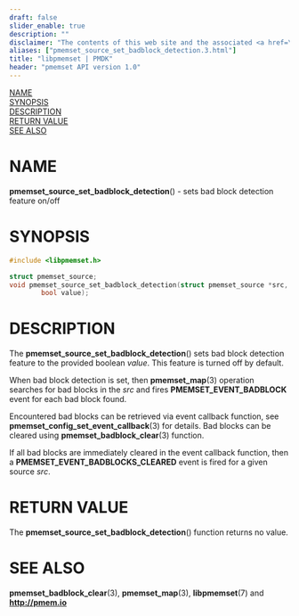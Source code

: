 ```yaml
---
draft: false
slider_enable: true
description: ""
disclaimer: "The contents of this web site and the associated <a href=\"https://github.com/pmem\">GitHub repositories</a> are BSD-licensed open source."
aliases: ["pmemset_source_set_badblock_detection.3.html"]
title: "libpmemset | PMDK"
header: "pmemset API version 1.0"
---
```


[comment]: <> (SPDX-License-Identifier: BSD-3-Clause)
[comment]: <> (Copyright 2021, Intel Corporation)

[comment]: <> (pmemset_source_set_badblock_detection.3 -- man page for pmemset_source_set_badblock_detection)

[NAME](#name)<br />
[SYNOPSIS](#synopsis)<br />
[DESCRIPTION](#description)<br />
[RETURN VALUE](#return-value)<br />
[SEE ALSO](#see-also)<br />

# NAME #

**pmemset_source_set_badblock_detection**() - sets bad block detection feature on/off

# SYNOPSIS #

```c
#include <libpmemset.h>

struct pmemset_source;
void pmemset_source_set_badblock_detection(struct pmemset_source *src,
		bool value);
```

# DESCRIPTION #

The **pmemset_source_set_badblock_detection**() sets bad block detection feature to the provided
boolean *value*. This feature is turned off by default.

When bad block detection is set, then **pmemset_map**(3) operation searches for bad blocks in
the *src* and fires **PMEMSET_EVENT_BADBLOCK** event for each bad block found.

Encountered bad blocks can be retrieved via event callback function, see
**pmemset_config_set_event_callback**(3) for details. Bad blocks can be cleared using
**pmemset_badblock_clear**(3) function.

If all bad blocks are immediately cleared in the event callback function, then a
**PMEMSET_EVENT_BADBLOCKS_CLEARED** event is fired for a given source *src*.

# RETURN VALUE

The **pmemset_source_set_badblock_detection**() function returns no value.

# SEE ALSO #

**pmemset_badblock_clear**(3),
**pmemset_map**(3), **libpmemset**(7) and **<http://pmem.io>**
